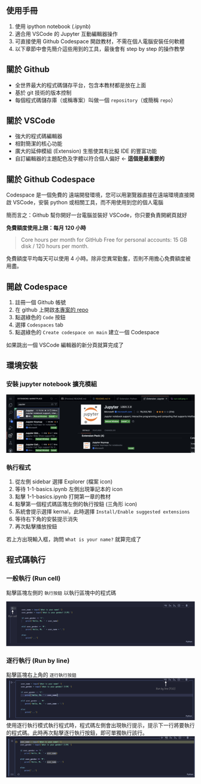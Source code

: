 ## 使用手冊

1. 使用 ipython notebook (.ipynb)
2. 適合用 VSCode 的 Jupyter 互動編輯器操作
3. 可直接使用 Github Codespace 開啟教材，不需在個人電腦安裝任何軟體
4. 以下章節中會先簡介這些用到的工具，最後會有 step by step 的操作教學

## 關於 Github
 - 全世界最大的程式碼儲存平台，包含本教材都是放在上面
 - 基於 git 技術的版本控制
 - 每個程式碼儲存庫（或稱專案）叫做一個 `repository`（或簡稱 `repo`）

## 關於 VSCode
 - 強大的程式碼編輯器
 - 相對簡潔的核心功能
 - 廣大的延伸模組 (Extension) 生態使其有比擬 IDE 的豐富功能
 - 自訂編輯器的主題配色及字體以符合個人偏好 <- **這個是最重要的**

## 關於 Github Codespace
Codespace 是一個免費的 遠端開發環境，您可以用瀏覽器直接在遠端環境直接開啟 VSCode，安裝 python 或相關工具，而不用使用到您的個人電腦

簡而言之：Github 幫你開好一台電腦並裝好 VSCode，你只要負責開網頁就好

**免費額度使用上限：每月 120 小時**
> Core hours per month for GitHub Free for personal accounts: 15 GB disk / 120 hours per month.

免費額度平均每天可以使用 4 小時。除非您異常勤奮，否則不用擔心免費額度被用盡。

## 開啟 Codespace
1. 註冊一個 Github 帳號
2. 在 github 上開啟[本專案的 repo](https://github.com/RIDCorix/python-interactive-textbook)
3. 點選綠色的 `Code` 按鈕
4. 選擇 `Codespaces` tab
5. 點選綠色的 `Create codespace on main` 建立一個 Codespace

如果跳出一個 VSCode 編輯器的新分頁就算完成了

## 環境安裝
### 安裝 jupyter notebook 擴充模組
![alt text](assets/screenshots/jupyter-install.png)

### 執行程式
1. 從左側 sidebar 選擇 Explorer (檔案 icon)
2. 等待 1-1-basics.ipynb 左側出現筆記本的 icon
3. 點擊 1-1-basics.ipynb 打開第一章的教材
4. 點擊第一個程式碼區塊左側的執行按鈕 (三角形 icon)
5. 系統會提示選擇 kernal，此時選擇 `Install/Enable suggested extensions`
6. 等待右下角的安裝提示消失
7. 再次點擊播放按鈕

若上方出現輸入框，詢問 `What is your name?` 就算完成了


## 程式碼執行
### 一般執行 (Run cell)
點擊區塊左側的 `執行按鈕` 以執行區塊中的程式碼

![alt text](assets/screenshots/run-cell.png)

### 逐行執行 (Run by line)
點擊區塊右上角的 `逐行執行按鈕`
![alt text](assets/screenshots/run-by-line.png)
使用逐行執行模式執行程式時，程式碼左側會出現執行提示，提示下一行將要執行的程式碼。此時再次點擊逐行執行按鈕，即可單獨執行該行。
![alt text](assets/screenshots/running-line-hint.png)